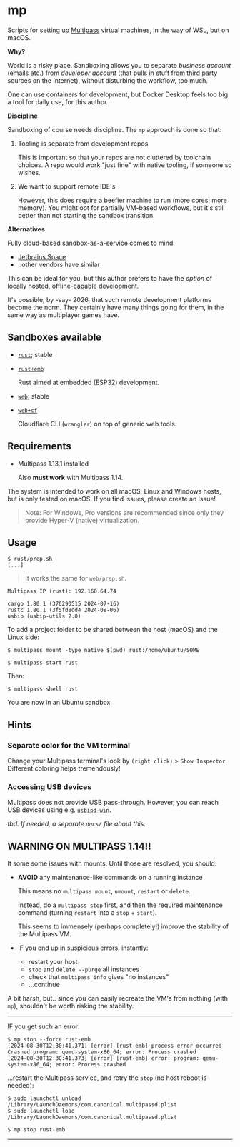 # mp

Scripts for setting up [Multipass](https://multipass.run) virtual machines, in the way of WSL, but on macOS.

**Why?**

World is a risky place. Sandboxing allows you to separate *business account* (emails etc.) from *developer account* (that pulls in stuff from third party sources on the Internet), without disturbing the workflow, too much.

One can use containers for development, but Docker Desktop feels too big a tool for daily use, for this author.

**Discipline**

Sandboxing of course needs discipline. The `mp` approach is done so that:

1. Tooling is separate from development repos

   This is important so that your repos are not cluttered by toolchain choices. A repo would work "just fine" with native tooling, if someone so wishes.

2. We want to support remote IDE's

   However, this does require a beefier machine to run (more cores; more memory). You might opt for partially VM-based workflows, but it's still better than not starting the sandbox transition.

**Alternatives**

Fully cloud-based sandbox-as-a-service comes to mind. 

- [Jetbrains Space](https://www.jetbrains.com/space/)
- ..other vendors have similar

This can be ideal for you, but this author prefers to have the *option* of locally hosted, offline-capable development.

It's possible, by -say- 2026, that such remote development platforms become the norm. They certainly have many things going for them, in the same way as multiplayer games have.


## Sandboxes available

- [`rust`](rust/README.md); stable
- [`rust+emb`](rust+emb/README.md)

	Rust aimed at embedded (ESP32) development.

- [`web`](web/README.md); stable
- [`web+cf`](web+cf/README.md)

	Cloudflare CLI (`wrangler`) on top of generic web tools.

## Requirements

- Multipass 1.13.1 installed

	Also **must work** with Multipass 1.14.

The system is intended to work on all macOS, Linux and Windows hosts, but is only tested on macOS. If you find issues, please create an Issue!

>Note: For Windows, Pro versions are recommended since only they provide Hyper-V (native) virtualization.

<!-- Developed with:
- macOS 14.6
- Multipass 1.14.0
-->

## Usage

```
$ rust/prep.sh
[...]
```

>It works the same for `web/prep.sh`.

```
Multipass IP (rust): 192.168.64.74

cargo 1.80.1 (376290515 2024-07-16)
rustc 1.80.1 (3f5fd8dd4 2024-08-06)
usbip (usbip-utils 2.0)

```

To add a project folder to be shared between the host (macOS) and the Linux side:

```
$ multipass mount -type native $(pwd) rust:/home/ubuntu/SOME
 
$ multipass start rust
```

Then:

```
$ multipass shell rust
```

You are now in an Ubuntu sandbox.

## Hints

### Separate color for the VM terminal

Change your Multipass terminal's look by `(right click)` > `Show Inspector`. Different coloring helps tremendously!

### Accessing USB devices

Multipass does not provide USB pass-through. However, you can reach USB devices using e.g. [`usbipd-win`](https://github.com/dorssel/usbipd-win).

*tbd. If needed, a separate `docs/` file about this.*


## WARNING ON MULTIPASS 1.14!!

It some some issues with mounts. Until those are resolved, you should:

- **AVOID** any maintenance-like commands on a running instance

   This means no `multipass mount`, `umount`, `restart` or `delete`.
   
   Instead, do a `multipass stop` first, and then the required maintenance command (turning `restart` into a `stop` + `start`).
   
   This seems to immensely (perhaps completely!) improve the stability of the Multipass VM.
   
- IF you end up in suspicious errors, instantly:

	- restart your host
	- `stop` and `delete --purge` all instances
	- check that `multipass info` gives "no instances"
	- ...continue

A bit harsh, but.. since you can easily recreate the VM's from nothing (with `mp`), shouldn't be worth risking the stability. 

---

IF you get such an error:

```
$ mp stop --force rust-emb
[2024-08-30T12:30:41.371] [error] [rust-emb] process error occurred Crashed program: qemu-system-x86_64; error: Process crashed
[2024-08-30T12:30:41.373] [error] [rust-emb] error: program: qemu-system-x86_64; error: Process crashed
```

...restart the Multipass service, and retry the `stop` (no host reboot is needed):

```
$ sudo launchctl unload /Library/LaunchDaemons/com.canonical.multipassd.plist
$ sudo launchctl load /Library/LaunchDaemons/com.canonical.multipassd.plist
```

```
$ mp stop rust-emb
```

---

